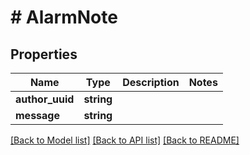 # # AlarmNote

## Properties

Name | Type | Description | Notes
------------ | ------------- | ------------- | -------------
**author_uuid** | **string** |  |
**message** | **string** |  |

[[Back to Model list]](../../README.md#models) [[Back to API list]](../../README.md#endpoints) [[Back to README]](../../README.md)
